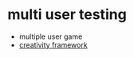 # multi user testing

- multiple user game
- [creativity framework](https://creativityframework.com/)